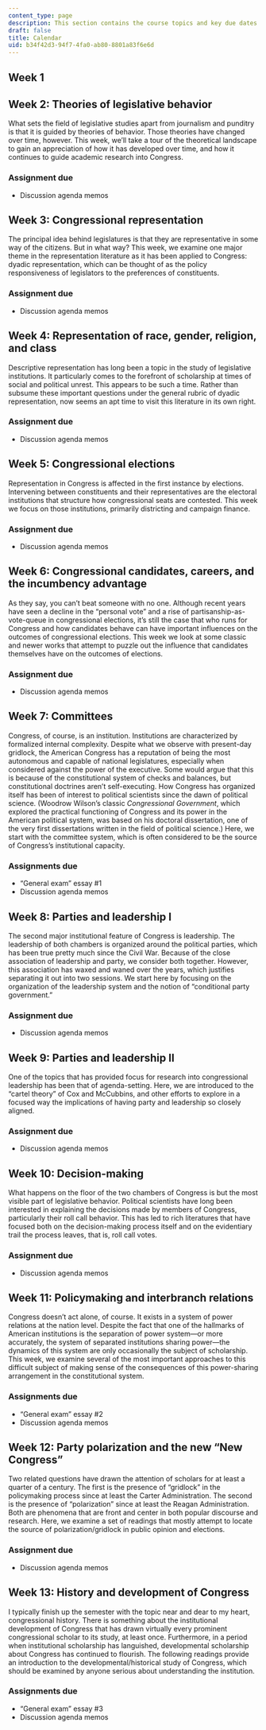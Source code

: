 ```yaml
---
content_type: page
description: This section contains the course topics and key due dates.
draft: false
title: Calendar
uid: b34f42d3-94f7-4fa0-ab80-8801a83f6e6d
---
```

## Week 1

## Week 2: Theories of legislative behavior

What sets the field of legislative studies apart from journalism and punditry is that it is guided by theories of behavior. Those theories have changed over time, however. This week, we’ll take a tour of the theoretical landscape to gain an appreciation of how it has developed over time, and how it continues to guide academic research into Congress.

### Assignment due

- Discussion agenda memos 

## Week 3: Congressional representation

The principal idea behind legislatures is that they are representative in some way of the citizens. But in what way? This week, we examine one major theme in the representation literature as it has been applied to Congress: dyadic representation, which can be thought of as the policy responsiveness of legislators to the preferences of constituents.

### Assignment due

- Discussion agenda memos 

## Week 4: Representation of race, gender, religion, and class

Descriptive representation has long been a topic in the study of legislative institutions. It particularly comes to the forefront of scholarship at times of social and political unrest. This appears to be such a time. Rather than subsume these important questions under the general rubric of dyadic representation, now seems an apt time to visit this literature in its own right.

### Assignment due

- Discussion agenda memos 

## Week 5: Congressional elections

Representation in Congress is affected in the first instance by elections. Intervening between constituents and their representatives are the electoral institutions that structure how congressional seats are contested. This week we focus on those institutions, primarily districting and campaign finance.

### Assignment due

- Discussion agenda memos 

## Week 6: Congressional candidates, careers, and the incumbency advantage

As they say, you can’t beat someone with no one. Although recent years have seen a decline in the “personal vote” and a rise of partisanship-as-vote-queue in congressional elections, it’s still the case that who runs for Congress and how candidates behave can have important influences on the outcomes of congressional elections. This week we look at some classic and newer works that attempt to puzzle out the influence that candidates themselves have on the outcomes of elections.

### Assignment due

- Discussion agenda memos 

## Week 7: Committees

Congress, of course, is an institution. Institutions are characterized by formalized internal complexity. Despite what we observe with present-day gridlock, the American Congress has a reputation of being the most autonomous and capable of national legislatures, especially when considered against the power of the executive. Some would argue that this is because of the constitutional system of checks and balances, but constitutional doctrines aren’t self-executing. How Congress has organized itself has been of interest to political scientists since the dawn of political science. (Woodrow Wilson’s classic *Congressional Government*, which explored the practical functioning of Congress and its power in the American political system, was based on his doctoral dissertation, one of the very first dissertations written in the field of political science.) Here, we start with the committee system, which is often considered to be the source of Congress’s institutional capacity.

### Assignments due

- “General exam” essay #1 
- Discussion agenda memos 

## Week 8: Parties and leadership I

The second major institutional feature of Congress is leadership. The leadership of both chambers is organized around the political parties, which has been true pretty much since the Civil War. Because of the close association of leadership and party, we consider both together. However, this association has waxed and waned over the years, which justifies separating it out into two sessions. We start here by focusing on the organization of the leadership system and the notion of “conditional party government.”

### Assignment due

- Discussion agenda memos 

## Week 9: Parties and leadership II

One of the topics that has provided focus for research into congressional leadership has been that of agenda-setting. Here, we are introduced to the “cartel theory” of Cox and McCubbins, and other efforts to explore in a focused way the implications of having party and leadership so closely aligned.

### Assignment due

- Discussion agenda memos 

## Week 10: Decision-making

What happens on the floor of the two chambers of Congress is but the most visible part of legislative behavior. Political scientists have long been interested in explaining the decisions made by members of Congress, particularly their roll call behavior. This has led to rich literatures that have focused both on the decision-making process itself and on the evidentiary trail the process leaves, that is, roll call votes.

### Assignment due

- Discussion agenda memos 

## Week 11: Policymaking and interbranch relations

Congress doesn’t act alone, of course. It exists in a system of power relations at the nation level. Despite the fact that one of the hallmarks of American institutions is the separation of power system—or more accurately, the system of separated institutions sharing power—the dynamics of this system are only occasionally the subject of scholarship. This week, we examine several of the most important approaches to this difficult subject of making sense of the consequences of this power-sharing arrangement in the constitutional system.

### Assignments due 

- “General exam” essay #2 
- Discussion agenda memos 

## Week 12: Party polarization and the new “New Congress”

Two related questions have drawn the attention of scholars for at least a quarter of a century. The first is the presence of “gridlock” in the policymaking process since at least the Carter Administration. The second is the presence of “polarization” since at least the Reagan Administration. Both are phenomena that are front and center in both popular discourse and research. Here, we examine a set of readings that mostly attempt to locate the source of polarization/gridlock in public opinion and elections.

### Assignment due

- Discussion agenda memos 

## Week 13: History and development of Congress

I typically finish up the semester with the topic near and dear to my heart, congressional history. There is something about the institutional development of Congress that has drawn virtually every prominent congressional scholar to its study, at least once. Furthermore, in a period when institutional scholarship has languished, developmental scholarship about Congress has continued to flourish. The following readings provide an introduction to the developmental/historical study of Congress, which should be examined by anyone serious about understanding the institution.

### Assignments due

- “General exam” essay #3 
- Discussion agenda memos